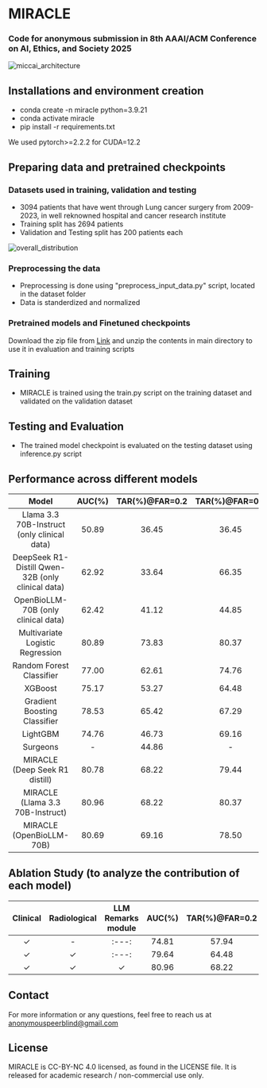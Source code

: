 # MIRACLE
### Code for anonymous submission in 8th AAAI/ACM Conference on AI, Ethics, and Society 2025

![miccai_architecture](https://github.com/user-attachments/assets/01217517-11d7-4f23-966f-523c6105a8e3)

## Installations and environment creation
- conda create -n miracle python=3.9.21
- conda activate miracle
- pip install -r requirements.txt

We used pytorch>=2.2.2 for CUDA=12.2

## Preparing data and pretrained checkpoints

### Datasets used in training, validation and testing
- 3094 patients that have went through Lung cancer surgery from 2009-2023, in well reknowned hospital and cancer research institute
- Training split has 2694 patients
- Validation and Testing split has 200 patients each

![overall_distribution](https://github.com/user-attachments/assets/249cb466-7c4c-4c1d-93a6-abcd3ccae9eb)

### Preprocessing the data
- Preprocessing is done using "preprocess_input_data.py" script, located in the dataset folder
- Data is standerdized and normalized

### Pretrained models and Finetuned checkpoints
Download the zip file from [Link](https://drive.google.com/file/d/1BUGv8cFfFLRkmhflzNGgPDKml0qFLgO5/view?usp=sharing) and unzip the contents in main directory to use it in evaluation and training scripts

## Training
- MIRACLE is trained using the train.py script on the training dataset and validated on the validation dataset

## Testing and Evaluation
- The trained model checkpoint is evaluated on the testing dataset using inference.py script

## Performance across different models
|Model | AUC(%) | TAR(%)@FAR=0.2 | TAR(%)@FAR=0.3 |
| :---: | :---: | :---: | :---: |
|Llama 3.3 70B-Instruct (only clinical data) | 50.89 | 36.45 | 36.45 |
|DeepSeek R1-Distill Qwen-32B (only clinical data) | 62.92 | 33.64 | 66.35 |
|OpenBioLLM-70B (only clinical data) | 62.42 | 41.12 | 44.85 |
|Multivariate Logistic Regression | 80.89 | 73.83 | 80.37 |
|Random Forest Classifier | 77.00 | 62.61 | 74.76 |
|XGBoost | 75.17 | 53.27 | 64.48 |
|Gradient Boosting Classifier | 78.53 | 65.42 | 67.29 |
|LightGBM | 74.76 | 46.73 | 69.16 |
|Surgeons | - | 44.86 | - |
|MIRACLE (Deep Seek R1 distill) | 80.78 | 68.22 | 79.44 |
|MIRACLE (Llama 3.3 70B-Instruct) | 80.96 | 68.22 | 80.37 |
|MIRACLE (OpenBioLLM-70B) | 80.69 | 69.16 | 78.50 |

## Ablation Study (to analyze the contribution of each model)
|Clinical | Radiological | LLM Remarks module | AUC(%) | TAR(%)@FAR=0.2 | TAR(%)@FAR=0.3 |
| :---: | :---: | :---: | :---: | :---: | :---: |
| &check; | &hyphen; | :---: | 74.81 | 57.94 | 66.35 |
| &check; | &check; | :---: | 79.64 | 64.48 | 76.64 |
| &check; | &check; | &check; | 80.96 | 68.22 | 80.37 |

## Contact
For more information or any questions, feel free to reach us at anonymouspeerblind@gmail.com

## License
MIRACLE is CC-BY-NC 4.0 licensed, as found in the LICENSE file. It is released for academic research / non-commercial use only.
